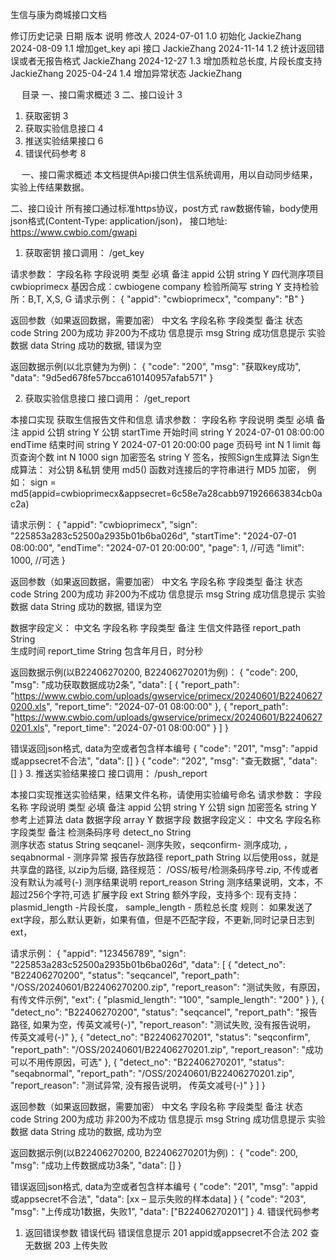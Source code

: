 

生信与康为商城接口文档




修订历史记录
日期	版本	说明	修改人
2024-07-01	1.0	初始化	JackieZhang
2024-08-09	1.1	增加get_key api 接口 	JackieZhang
2024-11-14	1.2	统计返回错误或者无报告格式	JackieZhang
2024-12-27	1.3	增加质粒总长度, 片段长度支持	JackieZhang
2025-04-24	1.4	增加异常状态	JackieZhang

 
目录
一、接口需求概述	3
二、接口设计	3
1.	获取密钥	3
2.	获取实验信息接口	4
3.	推送实验结果接口	6
4.	错误代码参考	8


 
一、接口需求概述
本文档提供Api接口供生信系统调用，用以自动同步结果，实验上传结果数据。

二、接口设计
所有接口通过标准https协议，post方式 raw数据传输，body使用json格式(Content-Type: application/json)， 
接口地址: 
https://www.cwbio.com/gwapi

1.	获取密钥
接口调用： /get_key

请求参数：
字段名称	字段说明	类型	必填	备注
appid	公钥	string	Y	四代测序项目cwbioprimecx
基因合成：cwbiogene
company	检验所简写	string	Y	支持检验所：B,T, X,S, G
请求示例：
{
  "appid": "cwbioprimecx",
  "company": "B"
}

返回参数（如果返回数据，需要加密）
中文名	字段名称	字段类型	备注
状态	code	String	200为成功 非200为不成功
信息提示	msg	String	成功信息提示
实验数据	data	String	成功的数据, 错误为空

返回数据示例(以北京健为为例)：
{
  "code": "200",
  "msg": "获取key成功",
  "data": "9d5ed678fe57bcca610140957afab571"
}

2.	获取实验信息接口
接口调用： /get_report

本接口实现	获取生信报告文件和信息
请求参数：
字段名称	字段说明	类型	必填	备注
appid	公钥	string	Y	公钥
startTime	开始时间	string	Y	2024-07-01 08:00:00
endTime	结束时间	string	Y	2024-07-01 20:00:00
page	页码号	int	N	1
limit	每页查询个数	int	N	1000
sign	加密签名	string	Y	签名，按照Sign生成算法
Sign生成算法：
对公钥 &私钥  使用 md5() 函数对连接后的字符串进行 MD5 加密，
例如：
sign = md5(appid=cwbioprimecx&appsecret=6c58e7a28cabb971926663834cb0ac2a)


请求示例：
{
  "appid": "cwbioprimecx",
  "sign": "225853a283c52500a2935b01b6ba026d",
  "startTime": "2024-07-01 08:00:00",
  "endTime": "2024-07-01 20:00:00",
  "page": 1, //可选
  "limit": 1000, //可选
}

返回参数（如果返回数据，需要加密）
中文名	字段名称	字段类型	备注
状态	code	String	200为成功 非200为不成功
信息提示	msg	String	成功信息提示
实验数据	data	String	成功的数据, 错误为空

数据字段定义：
中文名	字段名称	字段类型	备注
生信文件路径	report_path	String	
生成时间	report_time	String	包含年月日，时分秒

返回数据示例(以B22406270200, B22406270201为例)：
{
  "code": 200,
  "msg": "成功获取数据成功2条",
  "data": [
    {
      "report_path": "https://www.cwbio.com/uploads/gwservice/primecx/20240601/B22406270200.xls",
      "report_time": "2024-07-01 08:00:00"
    },
    {
      "report_path": "https://www.cwbio.com/uploads/gwservice/primecx/20240601/B22406270201.xls",
      "report_time": "2024-07-01 08:00:00"
    }
  ]
}

错误返回json格式, data为空或者包含样本编号
{
    "code": "201",
    "msg": "appid或appsecret不合法",
    "data": []
}
{
    "code": "202",
    "msg": "查无数据",
    "data": []
}
3.	推送实验结果接口
接口调用： /push_report

本接口实现推送实验结果，结果文件名称，请使用实验编号命名
请求参数：
字段名称	字段说明	类型	必填	备注
appid	公钥	string	Y	公钥
sign	加密签名	string	Y	参考上述算法
data	数据字段	array	Y	数据字段
数据字段定义：
中文名	字段名称	字段类型	备注
检测条码序号	detect_no	String	
测序状态	status	String	seqcanel- 测序失败，seqconfirm- 测序成功, ，seqabnormal - 测序异常
报告存放路径	report_path	String	以后使用oss，就是共享盘的路径, 以zip为后缀, 路径规范： /OSS/板号/检测条码序号.zip, 不传或者没有默认为减号(-)
测序结果说明	report_reason	String	测序结果说明，文本，不超过256个字符,可选
扩展字段	ext	String	额外字段，支持多个: 现有支持： 
plasmid_length -片段长度， 
sample_length - 质粒总长度
规则： 如果发送了ext字段，那么默认更新，如果有值，但是不匹配字段，不更新,同时记录日志到ext，


请求示例：
{
  "appid": "123456789",
  "sign": "225853a283c52500a2935b01b6ba026d",
  "data": [
    {
      "detect_no": "B22406270200",
      "status": "seqcancel",
      "report_path": "/OSS/20240601/B22406270200.zip",
      "report_reason": "测试失败，有原因，有传文件示例",
      "ext": {
        "plasmid_length": "100",
        "sample_length": "200"
      }
    },
    {
      "detect_no": "B22406270200",
      "status": "seqcancel",
      "report_path": "报告路径, 如果为空，传英文减号(-)",
      "report_reason": "测试失败, 没有报告说明， 传英文减号(-)"
    },
    {
      "detect_no": "B22406270201",
      "status": "seqconfirm",
      "report_path": "/OSS/20240601/B22406270201.zip",
      "report_reason": "成功可以不用传原因，可选"
    },
    {
      "detect_no": "B22406270201",
      "status": "seqabnormal",
      "report_path": "/OSS/20240601/B22406270201.zip",
      "report_reason": "测试异常, 没有报告说明， 传英文减号(-)"
    }
  ]
}

返回参数（如果返回数据，需要加密）
中文名	字段名称	字段类型	备注
状态	code	String	200为成功 非200为不成功
信息提示	msg	String	成功信息提示
实验数据	data	String	成功的数据, 成功为空


返回数据示例(以B22406270200, B22406270201为例)：
{
  "code": 200,
  "msg": "成功上传数据成功3条",
  "data": []
}

错误返回json格式, data为空或者包含样本编号
{
    "code": "201",
    "msg": "appid或appsecret不合法",
    "data": [xx – 显示失败的样本data]
}
{
    "code": "203",
    "msg": "上传成功1数据，失败1",
    "data": ["B22406270201"]
}
4.	错误代码参考
1.	返回错误参数
错误代码	错误信息提示
201	appid或appsecret不合法
202	查无数据
203	上传失败


